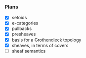### Plans

- [x] setoids
- [x] e-categories
- [x] pullbacks
- [x] presheaves
- [x] basis for a Grothendieck topology
- [x] sheaves, in terms of covers
- [ ] sheaf semantics

